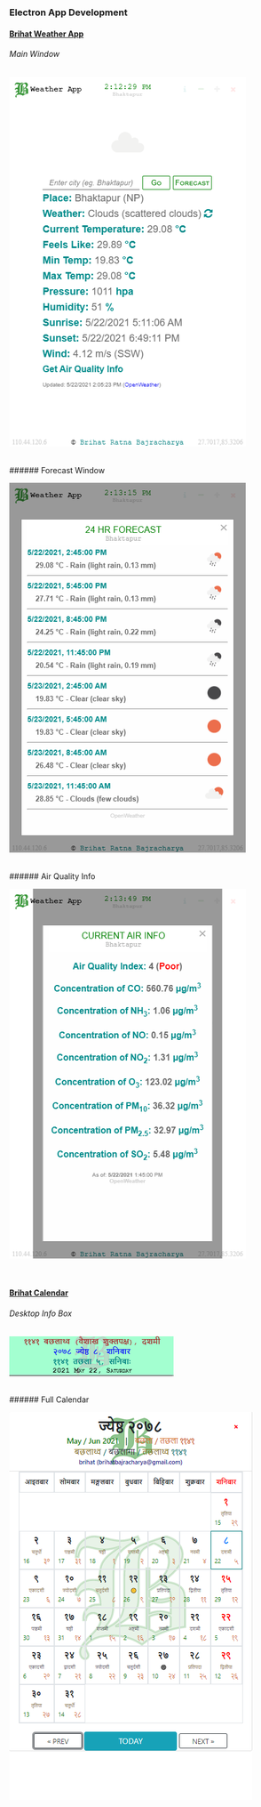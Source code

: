 ### Electron App Development

#### [Brihat Weather App](https://github.com/brihat-rb/brihat_electron_apps/tree/main/brihat_weather)

###### Main Window

![default weather](https://github.com/brihat-rb/brihat_electron_apps/blob/main/brihat_weather/brihat_weather_main.png?raw=true)

<br/>
###### Forecast Window

![weather forecast](https://github.com/brihat-rb/brihat_electron_apps/blob/main/brihat_weather/brihat_weather_forecast.png?raw=true)

<br/>
###### Air Quality Info

![air quality info](https://github.com/brihat-rb/brihat_electron_apps/blob/main/brihat_weather/brihat_weather_air_quality_info.png?raw=true)

<br/>

#### [Brihat Calendar](https://github.com/brihat-rb/brihat_electron_apps/tree/main/brihat_calendar)


###### Desktop Info Box
![desktop widget](https://github.com/brihat-rb/brihat_electron_apps/blob/main/brihat_calendar/brihat_calendar_desktop_widget.png?raw=true)

<br />
###### Full Calendar

![full calendar](https://github.com/brihat-rb/brihat_electron_apps/blob/main/brihat_calendar/brihat_calendar_full.png?raw=true)
